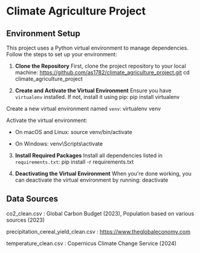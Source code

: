 # Climate Agriculture Project

## Environment Setup

This project uses a Python virtual environment to manage dependencies. Follow the steps to set up your environment:

1. **Clone the Repository**
First, clone the project repository to your local machine:
https://github.com/as1782/climate_agriculture_project.git
cd climate_agriculture_project

2. **Create and Activate the Virtual Environment**
Ensure you have `virtualenv` installed. If not, install it using pip:
pip install virtualenv

Create a new virtual environment named `venv`:
virtualenv venv

Activate the virtual environment:

- On macOS and Linux:
source venv/bin/activate

- On Windows:
venv\Scripts\activate

3. **Install Required Packages**
Install all dependencies listed in `requirements.txt`:
pip install -r requirements.txt

4. **Deactivating the Virtual Environment**
When you're done working, you can deactivate the virtual environment by running:
deactivate

## Data Sources
co2_clean.csv : Global Carbon Budget (2023), Population based on various sources (2023)

precipitation_cereal_yield_clean.csv : https://www.theglobaleconomy.com

temperature_clean.csv : Copernicus Climate Change Service (2024)







